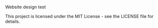 Website design test

This project is licensed under the MIT License - see the LICENSE file for details.
